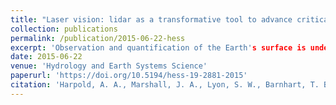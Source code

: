 ```yaml
---
title: "Laser vision: lidar as a transformative tool to advance critical zone science"
collection: publications
permalink: /publication/2015-06-22-hess
excerpt: 'Observation and quantification of the Earth's surface is undergoing a revolutionary change.'
date: 2015-06-22
venue: 'Hydrology and Earth Systems Science'
paperurl: 'https://doi.org/10.5194/hess-19-2881-2015'
citation: 'Harpold, A. A., Marshall, J. A., Lyon, S. W., Barnhart, T. B., Fisher, B. A., Donovan, M., Brubaker, K. M., Crosby, C. J., Glenn, N. F., Glennie, C. L., Kirchner, P. B., Lam, N., Mankoff, K. D., McCreight, J. L., Molotch, N. P., Musselman, K. N., Pelletier, J., Russo, T., Sangireddy, H., Sjöberg, Y., Swetnam, T., and West, N. 2015. Laser vision: lidar as a transformative tool to advance critical zone science, Hydrology and Earth Systems Science.'
---
```

